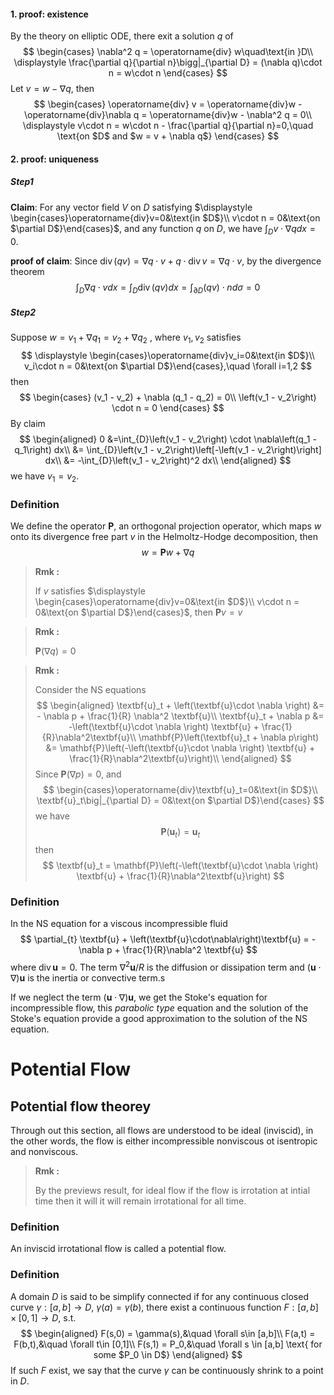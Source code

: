 #### 1. proof: existence

By the theory on elliptic ODE, there exit a solution $q$ of 
$$
\begin{cases}
\nabla^2 q = \operatorname{div} w\quad\text{in }D\\
\displaystyle \frac{\partial q}{\partial n}\bigg|_{\partial D} = (\nabla q)\cdot n = w\cdot n
\end{cases}
$$
Let $v=w-\nabla q$, then
$$
\begin{cases}
\operatorname{div} v = \operatorname{div}w - \operatorname{div}\nabla q = \operatorname{div}w - \nabla^2 q = 0\\
\displaystyle v\cdot n = w\cdot n - \frac{\partial q}{\partial n}=0,\quad
\text{on $D$ and $w = v + \nabla q$}
\end{cases}
$$

#### 2. proof: uniqueness

##### Step1

**Claim**: For any vector field $V$ on $D$ satisfying $\displaystyle \begin{cases}\operatorname{div}v=0&\text{in $D$}\\ v\cdot n = 0&\text{on $\partial D$}\end{cases}$, and any function $q$ on $D$, we have $\displaystyle \int_{D} v\cdot \nabla q dx = 0$.

**proof of claim**: Since $\operatorname{div}(qv) = \nabla q \cdot v + q\cdot \operatorname{div}v = \nabla q \cdot v$, by the divergence theorem 
$$
\int_{D}\nabla q \cdot v dx = \int_{D} \operatorname{div}(qv) dx = \int_{\partial D}(qv)\cdot n d\sigma = 0
$$

##### Step2 

Suppose $w = v_{1} + \nabla q_1 = v_2 + \nabla q_2$ , where $v_1, v_2$ satisfies
$$
\displaystyle \begin{cases}\operatorname{div}v_i=0&\text{in $D$}\\ v_i\cdot n = 0&\text{on $\partial D$}\end{cases},\quad \forall i=1,2
$$
then
$$
\begin{cases}
(v_1 - v_2) + \nabla (q_1 - q_2) = 0\\
\left(v_1 - v_2\right) \cdot n = 0
\end{cases}
$$
By claim
$$
\begin{aligned}
0 &=\int_{D}\left(v_1 - v_2\right) \cdot \nabla\left(q_1 - q_1\right) dx\\
&= \int_{D}\left(v_1 - v_2\right)\left[-\left(v_1 - v_2\right)\right] dx\\
&= -\int_{D}\left(v_1 - v_2\right)^2 dx\\
\end{aligned}
$$
we have $v_1 = v_2$.

### Definition

We define the operator $\mathbf{P}$, an orthogonal projection operator, which maps $w$ onto its divergence free part $v$ in the Helmoltz-Hodge decomposition, then
$$
w = \mathbf{P}w + \nabla q
$$

> **Rmk :**
>
> If $v$ satisfies $\displaystyle \begin{cases}\operatorname{div}v=0&\text{in $D$}\\ v\cdot n = 0&\text{on $\partial D$}\end{cases}$, then $\mathbf{P} v = v$

> **Rmk :** 
>
> $\mathbf{P}(\nabla q) = 0$

> **Rmk :**
>
> Consider the NS equations
> $$
> \begin{aligned}
> \textbf{u}_t + \left(\textbf{u}\cdot \nabla \right) &= - \nabla p + \frac{1}{R} \nabla^2 \textbf{u}\\
> \textbf{u}_t + \nabla p &= -\left(\textbf{u}\cdot \nabla \right) \textbf{u} + \frac{1}{R}\nabla^2\textbf{u}\\
> \mathbf{P}\left(\textbf{u}_t + \nabla p\right)
> &= \mathbf{P}\left(-\left(\textbf{u}\cdot \nabla \right) \textbf{u} + \frac{1}{R}\nabla^2\textbf{u}\right)\\
> \end{aligned}
> $$
> Since $\mathbf{P}(\nabla p) = 0$, and 
> $$
> \begin{cases}\operatorname{div}\textbf{u}_t=0&\text{in $D$}\\ \textbf{u}_t\big|_{\partial D} = 0&\text{on $\partial D$}\end{cases}
> $$
>  we have
> $$
> \mathbf{P}(\textbf{u}_t) = \textbf{u}_t
> $$
> then 
> $$
> \textbf{u}_t = \mathbf{P}\left(-\left(\textbf{u}\cdot \nabla \right) \textbf{u} + \frac{1}{R}\nabla^2\textbf{u}\right)
> $$

### Definition

In the NS equation for a viscous incompressible fluid
$$
\partial_{t} \textbf{u} + \left(\textbf{u}\cdot\nabla\right)\textbf{u} = -\nabla p + \frac{1}{R}\nabla^2 \textbf{u}
$$
where $\operatorname{div}\textbf{u} = 0$. The term $\nabla^2 \textbf{u}/R$ is the diffusion or dissipation term and $\left(\textbf{u}\cdot\nabla\right)\textbf{u}$ is the inertia or convective term.s

If we neglect the term $\left(\textbf{u}\cdot\nabla\right)\textbf{u}$, we get the Stoke's equation for incompressible flow, this *parabolic type* equation and the solution of the Stoke's equation provide a good approximation to the solution of the NS equation.

# Potential Flow

## Potential flow theorey 

Through out this section, all flows are understood to be ideal (inviscid), in the other words, the flow is either incompressible nonviscous ot isentropic and nonviscous.

> **Rmk :**
>
> By the previews result, for ideal flow if the flow is irrotation at intial time then it will it will remain irrotational for all time.

### Definition

An inviscid irrotational flow is called a potential flow.

### Definition

A domain $D$ is said to be simplify connected if for any continuous closed curve $\gamma :[a,b]\to D$, $\gamma(a)=\gamma(b)$, there exist a continuous function $F:[a,b]\times [0,1]\to D$, s.t.
$$
\begin{aligned}
F(s,0) = \gamma(s),&\quad \forall s\in [a,b]\\
F(a,t) = F(b,t),&\quad \forall t\in [0,1]\\
F(s,1) = P_0,&\quad \forall s \in [a,b] \text{ for some $P_0 \in D$}
\end{aligned}
$$
If such $F$ exist, we say that the curve $\gamma$ can be continuously shrink to a point in $D$.